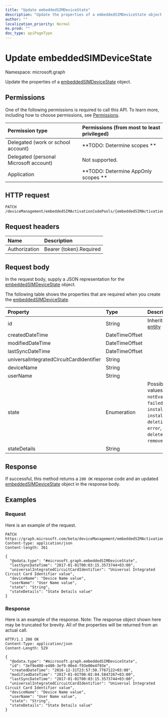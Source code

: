 ```yaml
---
title: "Update embeddedSIMDeviceState"
description: "Update the properties of a embeddedSIMDeviceState object."
author: ""
localization_priority: Normal
ms.prod: ""
doc_type: apiPageType
---
```


# Update embeddedSIMDeviceState

Namespace: microsoft.graph

Update the properties of a [embeddedSIMDeviceState](../resources/embeddedsimdevicestate.md) object.

## Permissions
One of the following permissions is required to call this API. To learn more, including how to choose permissions, see [Permissions](/concepts/permissions-reference.md).

|Permission type|Permissions (from most to least privileged)|
|:---|:---|
|Delegated (work or school account)|**TODO: Determine scopes **|
|Delegated (personal Microsoft account)|Not supported.|
|Application|**TODO: Determine AppOnly scopes **|

## HTTP request
<!-- {
  "blockType": "ignored"
}
-->
``` http
PATCH /deviceManagement/embeddedSIMActivationCodePools/{embeddedSIMActivationCodePoolId}/deviceStates/{embeddedSIMDeviceStateId}
```

## Request headers
|Name|Description|
|:---|:---|
|Authorization|Bearer {token}.Required|

## Request body
In the request body, supply a JSON representation for the [embeddedSIMDeviceState](../resources/embeddedsimdevicestate.md) object.

The following table shows the properties that are required when you create the [embeddedSIMDeviceState](../resources/embeddedsimdevicestate.md).

|Property|Type|Description|
|:---|:---|:---|
|id|String| Inherited from [entity](../resources/entity.md)|
|createdDateTime|DateTimeOffset||
|modifiedDateTime|DateTimeOffset||
|lastSyncDateTime|DateTimeOffset||
|universalIntegratedCircuitCardIdentifier|String||
|deviceName|String||
|userName|String||
|state|Enumeration| Possible values are: `notEvaluated`, `failed`, `installing`, `installed`, `deleting`, `error`, `deleted`, `removedByUser`.|
|stateDetails|String||



## Response
If successful, this method returns a `200 OK` response code and an updated [embeddedSIMDeviceState](../resources/embeddedsimdevicestate.md) object in the response body.

## Examples

### Request
Here is an example of the request.
<!-- {
  "blockType": "request",
  "name": "update_embeddedsimdevicestate"
}
-->
``` http
PATCH https://graph.microsoft.com/beta/deviceManagement/embeddedSIMActivationCodePools/{embeddedSIMActivationCodePoolId}/deviceStates/{embeddedSIMDeviceStateId}
Content-type: application/json
Content-length: 361

{
  "@odata.type": "#microsoft.graph.embeddedSIMDeviceState",
  "lastSyncDateTime": "2017-01-01T00:03:15.3573744+03:00",
  "universalIntegratedCircuitCardIdentifier": "Universal Integrated Circuit Card Identifier value",
  "deviceName": "Device Name value",
  "userName": "User Name value",
  "state": "String",
  "stateDetails": "State Details value"
}
```

### Response
Here is an example of the response. Note: The response object shown here may be truncated for brevity. All of the properties will be returned from an actual call.
<!-- {
  "blockType": "response",
  "truncated": true
}
-->
``` http
HTTP/1.1 200 OK
Content-Type: application/json
Content-Length: 529

{
  "@odata.type": "#microsoft.graph.embeddedSIMDeviceState",
  "id": "3ef9e400-e400-3ef9-00e4-f93e00e4f93e",
  "createdDateTime": "2016-12-31T23:57:50.7767122+03:00",
  "modifiedDateTime": "2017-01-01T00:02:04.5847267+03:00",
  "lastSyncDateTime": "2017-01-01T00:03:15.3573744+03:00",
  "universalIntegratedCircuitCardIdentifier": "Universal Integrated Circuit Card Identifier value",
  "deviceName": "Device Name value",
  "userName": "User Name value",
  "state": "String",
  "stateDetails": "State Details value"
}
```

